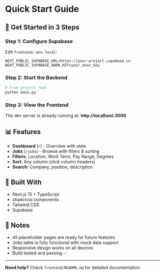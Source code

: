 # Quick Start Guide

## 🚀 Get Started in 3 Steps

### Step 1: Configure Supabase
Edit `frontend/.env.local`:
```env
NEXT_PUBLIC_SUPABASE_URL=https://your-project.supabase.co
NEXT_PUBLIC_SUPABASE_ANON_KEY=your_anon_key
```

### Step 2: Start the Backend
```bash
# From project root
python main.py
```

### Step 3: View the Frontend
The dev server is already running at:
**http://localhost:3000**

## 📊 Features

- **Dashboard** (`/`) - Overview with stats
- **Jobs** (`/jobs`) - Browse with filters & sorting
- **Filters**: Location, Work Term, Pay Range, Degrees
- **Sort**: Any column (click column headers)
- **Search**: Company, position, description

## 🎨 Built With

- Next.js 15 + TypeScript
- shadcn/ui components
- Tailwind CSS
- Supabase

## 📝 Notes

- All placeholder pages are ready for future features
- Jobs table is fully functional with mock data support
- Responsive design works on all devices
- Build tested and passing ✅

---

**Need help?** Check `frontend/README.md` for detailed documentation.
